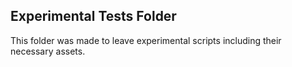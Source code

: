 ## Experimental Tests Folder

This folder was made to leave experimental scripts including their necessary assets.